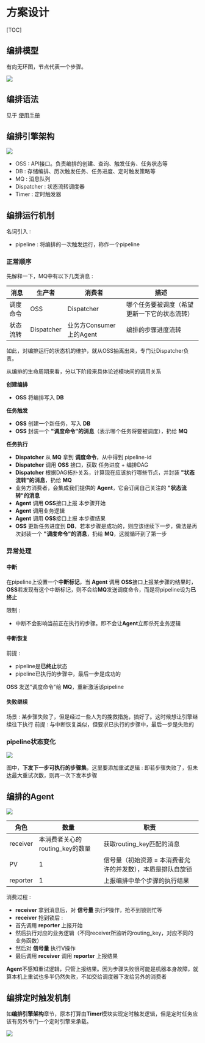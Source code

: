 # 方案设计 #

[TOC]

## 编排模型 ##

有向无环图，节点代表一个步骤。

<img src="https://static-1256056882.cos.ap-guangzhou.myqcloud.com/seven%2Fjobflow.DAG.png">

## 编排语法 ##

见于 [使用手册](/doc/manual.md)

## 编排引擎架构 ##

<img src="https://static-1256056882.cos.ap-guangzhou.myqcloud.com/seven/jobflow.frame.png">

- OSS : API接口。负责编排的创建、查询、触发任务、任务状态等
- DB : 存储编排、历次触发任务、任务进度、定时触发策略等
- MQ : 消息队列
- Dispatcher : 状态流转调度器
- Timer : 定时触发器

## 编排运行机制 ##

名词引入 :
- pipeline : 将编排的一次触发运行，称作一个pipeline

### 正常顺序 ###

先解释一下，MQ中有以下几类消息 :

| 消息 | 生产者 | 消费者 | 描述 |
| ---- | ---- | ---- | ---- |
| 调度命令 | OSS | Dispatcher | 哪个任务要被调度（希望更新一下它的状态流转） |
| 状态流转 | Dispatcher | 业务方Consumer上的Agent | 编排的步骤进度流转 |

如此，对编排运行的状态机的维护，就从OSS抽离出来，专门让Dispatcher负责。

从编排的生命周期来看，分以下阶段来具体论述模块间的调用关系

**创建编排**

- **OSS** 将编排写入 **DB**

**任务触发**

- **OSS** 创建一个新任务，写入 **DB**
- **OSS** 封装一个 **"调度命令"的消息**（表示哪个任务将要被调度），扔给 **MQ**

**任务执行**

- **Dispatcher** 从 **MQ** 拿到 **调度命令**，从中得到 pipeline-id
- **Dispatcher** 调用 **OSS** 接口，获取 任务进度 + 编排DAG
- **Dispatcher** 根据DAG拓扑关系，计算现在应该执行哪些节点，并封装 **"状态流转"的消息**，扔给 **MQ**
- 业务方消费者，会集成我们提供的 **Agent**，它会订阅自己关注的 **"状态流转"的消息**
- **Agent** 调用 **OSS**接口上报 本步骤开始
- **Agent** 调用业务逻辑
- **Agent** 调用 **OSS**接口上报 本步骤结果
- **OSS** 更新任务进度到 **DB**，若本步骤是成功的，则应该继续下一步，做法是再次封装一个 **"调度命令"的消息**，扔给 **MQ**，这就循环到了第一步

### 异常处理 ###

#### 中断 ####

在pipeline上设置一个**中断标记**，当 **Agent** 调用 **OSS**接口上报某步骤的结果时，**OSS**若发现有这个中断标记，则不会给**MQ**发送调度命令，而是将pipeline设为**已终止**

限制 :
- 中断不会影响当前正在执行的步骤。即不会让**Agent**立即杀死业务逻辑

#### 中断恢复 ####

前提 :
- pipeline是**已终止**状态
- pipeline已执行的步骤中，最后一步是成功的

**OSS** 发送"调度命令"给 **MQ**，重新激活该pipeline

#### 失败继续 ####

场景 : 某步骤失败了，但是经过一些人为的挽救措施，搞好了。这时候想让引擎继续往下执行
前提 : 与中断恢复类似，但要求已执行的步骤中，最后一步是失败的

### pipeline状态变化 ###

<img src="https://static-1256056882.cos.ap-guangzhou.myqcloud.com/seven/jobflow.pipeline.state.png">

图中，**下发下一步可执行的步骤集**，这里要添加重试逻辑 : 即若步骤失败了，但未达最大重试次数，则再一次下发本步骤

## 编排的Agent ##

<img src="https://static-1256056882.cos.ap-guangzhou.myqcloud.com/seven/jobflow.agent.png">

| 角色 | 数量 | 职责 |
| ---- | ---- | ---- |
| receiver | 本消费者关心的routing_key的数量 | 获取routing_key匹配的消息 |
| PV | 1 | 信号量（初始资源 = 本消费者允许的并发数），本质是排队自旋锁 |
| reporter | 1 | 上报编排中单个步骤的执行结果 |

消费过程 :

- **receiver** 拿到消息后，对 **信号量** 执行P操作，抢不到锁则忙等
- **receiver** 抢到锁后 :
- 首先调用 **reporter** 上报开始
- 然后执行对应的业务逻辑（不同receiver所监听的routing_key，对应不同的业务函数）
- 然后对 **信号量** 执行V操作
- 最后调用 **receiver** 调用 **reporter** 上报结果

**Agent**不感知重试逻辑，只管上报结果。因为步骤失败很可能是机器本身故障，就算本机上重试也多半仍然失败，不如交给调度器下发给另外的消费者

## 编排定时触发机制 ##

如**编排引擎架构**章节，原本打算由**Timer**模块实现定时触发逻辑，但是定时任务应该有另外专门一个定时引擎来承载。

<img src="https://static-1256056882.cos.ap-guangzhou.myqcloud.com/seven/jobflow.timer.png">
